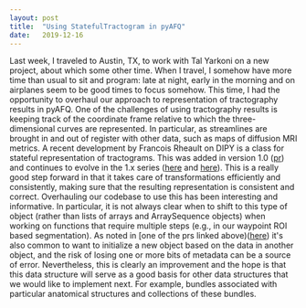 ```yaml
---
layout: post
title:  "Using StatefulTractogram in pyAFQ"
date:   2019-12-16
---
```


Last week, I traveled to Austin, TX, to work with Tal Yarkoni on a new project,
about which some other time. When I travel, I somehow have more time than usual
to sit and program: late at night, early in the morning and on airplanes seem to
be good times to focus somehow. This time, I had the opportunity to overhaul our
approach to representation of tractography results in pyAFQ. One of the
challenges of using tractography results is keeping track of the coordinate
frame relative to which the three-dimensional curves are represented. In
particular, as streamlines are brought in and out of register with other data,
such as maps of diffusion MRI metrics. A recent development by Francois Rheault
on DIPY is a class for stateful representation of tractograms. This was added in
version 1.0 ([pr](https://github.com/nipy/dipy/pull/1812)) and continues to
evolve in the 1.x series ([here](https://github.com/nipy/dipy/pull/2008) and
[here](https://github.com/nipy/dipy/pull/2013)). This is a really good step
forward in that it takes care of transformations efficiently and consistently,
making sure that the resulting representation is consistent and correct.
Overhauling our codebase to use this has been interesting and informative. In
particular, it is not always clear when to shift to this type of object (rather
than lists of arrays and ArraySequence objects) when working on functions that
require multiple steps (e.g., in our waypoint ROI based segmentation). As noted
in [one of the prs linked above)([here](https://github.com/nipy/dipy/pull/2013))
it's also common to want to initialize a new object based on the data in another
object, and the risk of losing one or more bits of metadata can be a source of
error. Nevertheless, this is clearly an improvement and the hope is that this
data structure will serve as a good basis for other data structures that we
would like to implement next. For example, bundles associated with particular
anatomical structures and collections of these bundles.